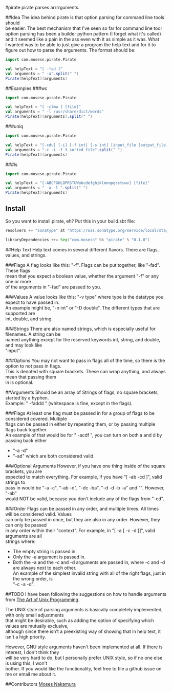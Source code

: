 #pirate
pirate parses arrrrguments.

##Idea
The idea behind pirate is that option parsing for command line tools should  
be easier.  The best mechanism that I've seen so far for command line tool  
option parsing has been a builder python pattern (I forget what it's called)  
and it seemed like a pain in the ass even with it as simple as it was.  What  
I wanted was to be able to just give a program the help text and for it to  
figure out how to parse the arguments.  The format should be:

```scala
import com.mosesn.pirate.Pirate

val helpText = "[ -fad ]"
val arguments = " -a".split(" ")
Pirate(helpText)(arguments)
```

##Examples
###wc
```scala
import com.mosesn.pirate.Pirate

val helpText = "[ -clmw ] [file]"
val arguments = " -l /usr/share/dict/words"
Pirate(helpText)(arguments).split(" ")
```

###uniq
```scala
import com.mosesn.pirate.Pirate

val helpText = "[-cdu] [-i] [-f int] [-s int] [input_file [output_file]]"
val arguments = "-c -i -f 3 sorted_file".split(" ")
Pirate(helpText)(arguments)
```

###ls
```scala
import com.mosesn.pirate.Pirate

val helpText = "[-ABCFGHLOPRSTUWabcdefghiklmnopqrstuwx] [file]"
val arguments = " -a -l ".split(" ")
Pirate(helpText)(arguments)
```

## Install
So you want to install pirate, eh?  Put this in your build.sbt file:  
```scala
resolvers += "sonatype" at "https://oss.sonatype.org/service/local/staging/deploy/maven2/"

libraryDependencies ++= Seq("com.mosesn" %% "pirate" % "0.1.0")
```

##Help Text
Help text comes in several different flavors.  There are flags, values, and strings.  

###Flags
A flag looks like this: "-f".  Flags can be put together, like "-fad".  These flags  
mean that you expect a boolean value, whether the argument "-f" or any one or more  
of the arguments in "-fad" are passed to you.

###Values
A value looks like this: "-v type" where type is the datatype you expect to have passed in.  
An example might be, "-n int" or "-D double".  The different types that are supported are  
int, double, and string.

###Strings
There are also named strings, which is especially useful for filenames.  A string can be  
named anything except for the reserved keywords int, string, and double, and may look like  
"input".

###Options
You may not want to pass in flags all of the time, so there is the option to not pass in flags.  
This is denoted with square brackets.  These can wrap anything, and always mean that passing them  
in is optional.

##Arguments
Should be an array of Strings of flags, no square brackets, started by a hyphen.  
Example: " -faddd " (whitespace is fine, except in the flags).

###Flags
At least one flag must be passed in for a group of flags to be considered covered.  Multiple  
flags can be passed in either by repeating them, or by passing multiple flags back together.  
An example of that would be for " -acdf ", you can turn on both a and d by passing back either  
* "-a -d"
* "-ad"
which are both considered valid.

###Optional Arguments
However, if you have one thing inside of the square brackets, you are  
expected to match everything.  For example, if you have "[ -ab -cd ]", valid strings to  
pass in would be "-a -c",  "-ab -d", "-dc -ba", "-d -d -b -a" and "".  However, "-ab"  
would NOT be valid, because you don't include any of the flags from "-cd".

###Order
Flags can be passed in any order, and multiple times.  All times will be considered valid.  Values  
can only be passed in once, but they are  also in any order.  However, they can only be passed  
in any order within their "context".  For example, in "[ -a [ -c -d ]]", valid arguments are all  
strings where:
* The empty string is passed in.
* Only the -a argument is passed in.
* Both the -a and the -c and -d arguments are passed in, where -c and -d are always next to each other.  
An example of the simplest invalid string with all of the right flags, just in the wrong order, is  
"-c -a -d".

##TODO
I have been following the suggestions on how to handle arguments from [The Art of Unix Programming](http://www.faqs.org/docs/artu/ch10s05.html).  
  
The UNIX style of parsing arguments is basically completely implemented, with only small adjustments  
that might be desirable, such as adding the option of specifying which values are mutually exclusive,  
although since there isn't a preexisting way of showing that in help text, it isn't a high priority.  
  
However, GNU style arguments haven't been implemented at all.  If there is interest, I don't think they  
will be very hard to do, but I personally prefer UNIX style, so if no one else is using this, I won't  
bother.  If you would like the functionality, feel free to file a github issue on me or email me about it.

##Contributors
[Moses Nakamura](http://github.com/mosesn)